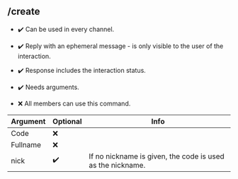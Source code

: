## /create

- :heavy_check_mark: Can be used in every channel.
- :heavy_check_mark: Reply with an ephemeral message - is only visible to the user of the interaction.
- :heavy_check_mark: Response includes the interaction status.
- :heavy_check_mark: Needs arguments.

- :x: All members can use this command.

Argument | Optional | Info
---------|----------|------ 
Code | :x: | 
Fullname | :x: |
nick | :heavy_check_mark: | If no nickname is given, the code is used as the nickname.